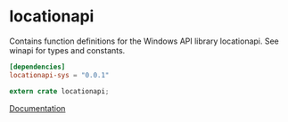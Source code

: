 # locationapi #
Contains function definitions for the Windows API library locationapi. See winapi for types and constants.

```toml
[dependencies]
locationapi-sys = "0.0.1"
```

```rust
extern crate locationapi;
```

[Documentation](https://retep998.github.io/doc/winapi/locationapi/)
